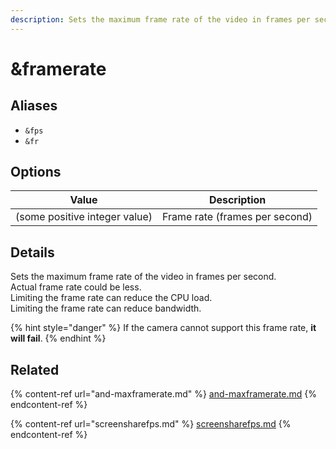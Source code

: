 ```yaml
---
description: Sets the maximum frame rate of the video in frames per second
---
```


# \&framerate

## Aliases

* `&fps`
* `&fr`

## Options

| Value                         | Description                    |
| ----------------------------- | ------------------------------ |
| (some positive integer value) | Frame rate (frames per second) |

## Details

Sets the maximum frame rate of the video in frames per second.\
Actual frame rate could be less.\
Limiting the frame rate can reduce the CPU load.\
Limiting the frame rate can reduce bandwidth.

{% hint style="danger" %}
If the camera cannot support this frame rate, **it will fail**.
{% endhint %}

## Related

{% content-ref url="and-maxframerate.md" %}
[and-maxframerate.md](and-maxframerate.md)
{% endcontent-ref %}

{% content-ref url="screensharefps.md" %}
[screensharefps.md](screensharefps.md)
{% endcontent-ref %}
